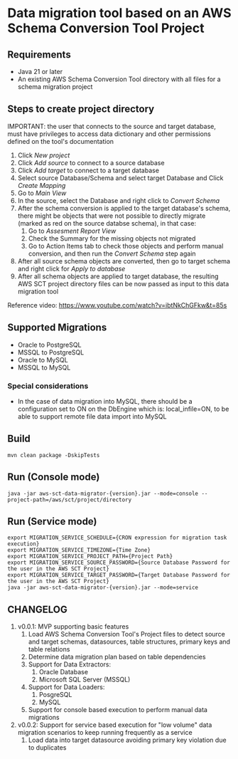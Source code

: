 # Data migration tool based on an AWS Schema Conversion Tool Project

## Requirements

- Java 21 or later
- An existing AWS Schema Conversion Tool directory with all files for a schema migration project

## Steps to create project directory

IMPORTANT: the user that connects to the source and target database, must have privileges to access data dictionary and other permissions defined on the tool's documentation

1. Click *New project*
2. Click *Add source* to connect to a source database
3. Click *Add target* to connect to a target database
4. Select source Database/Schema and select target Database and Click *Create Mapping*
5. Go to *Main View*
6. In the source, select the Database and right click to *Convert Schema*
7. After the schema conversion is applied to the target database's schema, there might be objects that were not possible to directly migrate (marked as red on the source databse schema), in that case:
    1. Go to *Assesment Report View*
    2. Check the Summary for the missing objects not migrated
    3. Go to Action Items tab to check those objects and perform manual conversion, and then run the *Convert Schema* step again
8. After all source schema objects are converted, then go to target schema and right click for *Apply to database*
9. After all schema objects are applied to target database, the resulting AWS SCT project directory files can be now passed as input to this data migration tool

Reference video: https://www.youtube.com/watch?v=ibtNkChGFkw&t=85s

## Supported Migrations

- Oracle to PostgreSQL
- MSSQL to PostgreSQL
- Oracle to MySQL
- MSSQL to MySQL

### Special considerations

- In the case of data migration into MySQL, there should be a configuration set to ON on the DbEngine which is: local_infile=ON, to be able to support remote file data import into MySQL

## Build

```console
mvn clean package -DskipTests
```

## Run (Console mode)

```console
java -jar aws-sct-data-migrator-{version}.jar --mode=console --project-path=/aws/sct/project/directory
```

## Run (Service mode)

```console
export MIGRATION_SERVICE_SCHEDULE={CRON expression for migration task execution}
export MIGRATION_SERVICE_TIMEZONE={Time Zone}
export MIGRATION_SERVICE_PROJECT_PATH={Project Path}
export MIGRATION_SERVICE_SOURCE_PASSWORD={Source Database Password for the user in the AWS SCT Project}
export MIGRATION_SERVICE_TARGET_PASSWORD={Target Database Password for the user in the AWS SCT Project}
java -jar aws-sct-data-migrator-{version}.jar --mode=service
```

## CHANGELOG

1. v0.0.1: MVP supporting basic features
    1. Load AWS Schema Conversion Tool's Project files to detect source and target schemas, datasources, table structures, primary keys and table relations
    2. Determine data migration plan based on table dependencies
    3. Support for Data Extractors:
        1. Oracle Database
        2. Microsoft SQL Server (MSSQL) 
    4. Support for Data Loaders:
        1. PosgreSQL
        2. MySQL
    5. Support for console based execution to perform manual data migrations
2. v0.0.2: Support for service based execution for "low volume" data migration scenarios to keep running frequently as a service
    1. Load data into target datasource avoiding primary key violation due to duplicates

